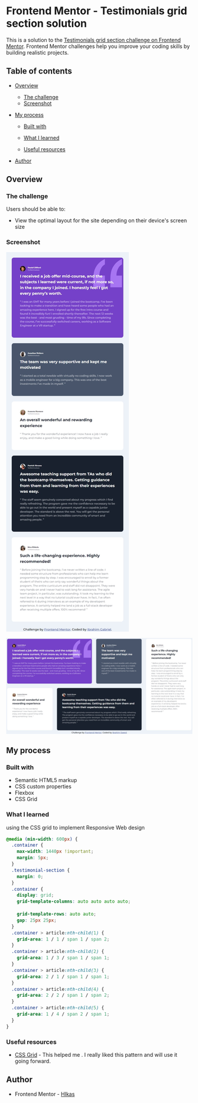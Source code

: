 # Frontend Mentor - Testimonials grid section solution

This is a solution to the [Testimonials grid section challenge on Frontend Mentor](https://www.frontendmentor.io/challenges/testimonials-grid-section-Nnw6J7Un7). Frontend Mentor challenges help you improve your coding skills by building realistic projects.

## Table of contents

- [Overview](#overview)

  - [The challenge](#the-challenge)
  - [Screenshot](#screenshot)

- [My process](#my-process)

  - [Built with](#built-with)
  - [What I learned](#what-i-learned)

  - [Useful resources](#useful-resources)

- [Author](#author)

## Overview

### The challenge

Users should be able to:

- View the optimal layout for the site depending on their device's screen size

### Screenshot

![](./design/Web%20capture_15-2-2023_141117_127.0.0.1.jpeg)

![](./design/Web%20capture_15-2-2023_135816_127.0.0.1.jpeg)

## My process

### Built with

- Semantic HTML5 markup
- CSS custom properties
- Flexbox
- CSS Grid

### What I learned

using the CSS grid to implement Responsive Web design

```css
@media (min-width: 600px) {
  .container {
    max-width: 1440px !important;
    margin: 5px;
  }
  .testimonial-section {
    margin: 0;
  }
  .container {
    display: grid;
    grid-template-columns: auto auto auto auto;

    grid-template-rows: auto auto;
    gap: 25px 25px;
  }
  .container > article:nth-child(1) {
    grid-area: 1 / 1 / span 1 / span 2;
  }
  .container > article:nth-child(2) {
    grid-area: 1 / 3 / span 1 / span 1;
  }
  .container > article:nth-child(3) {
    grid-area: 2 / 1 / span 1 / span 1;
  }
  .container > article:nth-child(4) {
    grid-area: 2 / 2 / span 1 / span 2;
  }
  .container > article:nth-child(5) {
    grid-area: 1 / 4 / span 2 / span 1;
  }
}
```

### Useful resources

- [CSS Grid](https://css-tricks.com/snippets/css/complete-guide-grid/) - This helped me . I really liked this pattern and will use it going forward.

## Author

- Frontend Mentor - [HIkas](https://www.frontendmentor.io/profile/HIKAS)
